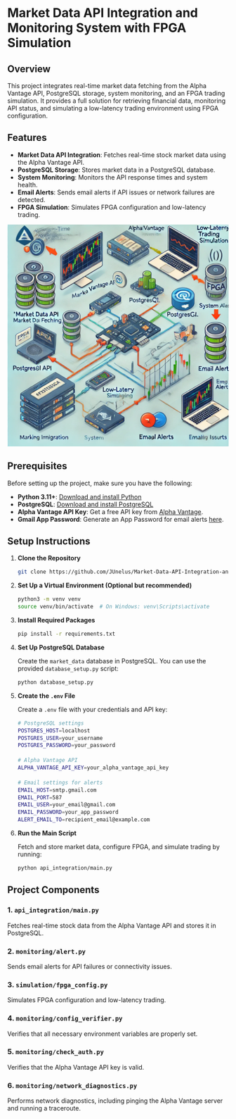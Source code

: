 # Market Data API Integration and Monitoring System with FPGA Simulation

## Overview

This project integrates real-time market data fetching from the Alpha Vantage API, PostgreSQL storage, system monitoring, and an FPGA trading simulation. It provides a full solution for retrieving financial data, monitoring API status, and simulating a low-latency trading environment using FPGA configuration.

## Features

- **Market Data API Integration**: Fetches real-time stock market data using the Alpha Vantage API.
- **PostgreSQL Storage**: Stores market data in a PostgreSQL database.
- **System Monitoring**: Monitors the API response times and system health.
- **Email Alerts**: Sends email alerts if API issues or network failures are detected.
- **FPGA Simulation**: Simulates FPGA configuration and low-latency trading.

![img.png](img.png)

## Prerequisites

Before setting up the project, make sure you have the following:

- **Python 3.11+**: [Download and install Python](https://www.python.org/downloads/)
- **PostgreSQL**: [Download and install PostgreSQL](https://www.postgresql.org/download/)
- **Alpha Vantage API Key**: Get a free API key from [Alpha Vantage](https://www.alphavantage.co/support/#api-key).
- **Gmail App Password**: Generate an App Password for email alerts [here](https://support.google.com/accounts/answer/185833?hl=en).

## Setup Instructions

1. **Clone the Repository**

    ```bash
    git clone https://github.com/JUnelus/Market-Data-API-Integration-and-Monitoring-System-with-FPGA.git
    ```

2. **Set Up a Virtual Environment (Optional but recommended)**

    ```bash
    python3 -m venv venv
    source venv/bin/activate  # On Windows: venv\Scripts\activate
    ```

3. **Install Required Packages**

    ```bash
    pip install -r requirements.txt
    ```

4. **Set Up PostgreSQL Database**

    Create the `market_data` database in PostgreSQL. You can use the provided `database_setup.py` script:

    ```bash
    python database_setup.py
    ```

5. **Create the `.env` File**

    Create a `.env` file with your credentials and API key:

    ```bash
    # PostgreSQL settings
    POSTGRES_HOST=localhost
    POSTGRES_USER=your_username
    POSTGRES_PASSWORD=your_password

    # Alpha Vantage API
    ALPHA_VANTAGE_API_KEY=your_alpha_vantage_api_key

    # Email settings for alerts
    EMAIL_HOST=smtp.gmail.com
    EMAIL_PORT=587
    EMAIL_USER=your_email@gmail.com
    EMAIL_PASSWORD=your_app_password
    ALERT_EMAIL_TO=recipient_email@example.com
    ```

6. **Run the Main Script**

    Fetch and store market data, configure FPGA, and simulate trading by running:

    ```bash
    python api_integration/main.py
    ```

## Project Components

### 1. `api_integration/main.py`
Fetches real-time stock data from the Alpha Vantage API and stores it in PostgreSQL.

### 2. `monitoring/alert.py`
Sends email alerts for API failures or connectivity issues.

### 3. `simulation/fpga_config.py`
Simulates FPGA configuration and low-latency trading.

### 4. `monitoring/config_verifier.py`
Verifies that all necessary environment variables are properly set.

### 5. `monitoring/check_auth.py`
Verifies that the Alpha Vantage API key is valid.

### 6. `monitoring/network_diagnostics.py`
Performs network diagnostics, including pinging the Alpha Vantage server and running a traceroute.